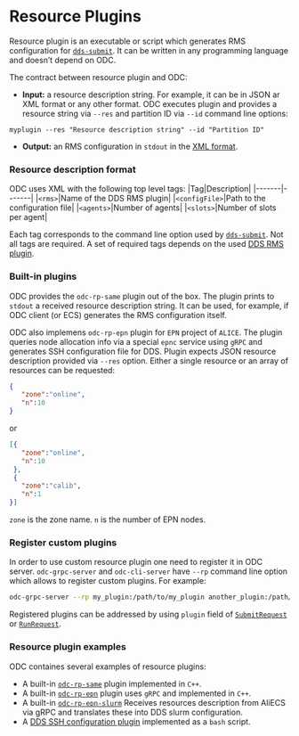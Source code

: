 # Resource Plugins

Resource plugin is an executable or script which generates RMS configuration for [`dds-submit`](http://dds.gsi.de/doc/nightly/dds-submit.html). It can be written in any programming language and doesn’t depend on ODC.

The contract between resource plugin and ODC:
 * **Input:** a resource description string. For example, it can be in JSON ar XML format or any other format. ODC executes plugin and provides a resource string via `--res` and partition ID via `--id` command line options:
```
myplugin --res "Resource description string" --id "Partition ID"
```
 * **Output:** an RMS configuration in `stdout` in the [XML format](rp.md#resource-description-format). 

### Resource description format
ODC uses XML with the following top level tags:
|Tag|Description|
|-------|-------|
|`<rms>`|Name of the DDS RMS plugin|
|`<configFile>`|Path to the configuration file|
|`<agents>`|Number of agents|
|`<slots>`|Number of slots per agent|

Each tag corresponds to the command line option used by [`dds-submit`](http://dds.gsi.de/doc/nightly/dds-submit.html). Not all tags are required. A set of required tags depends on the used [DDS RMS plugin](http://dds.gsi.de/doc/nightly/RMS-plugins.html).

### Built-in plugins

ODC provides the `odc-rp-same` plugin out of the box. The plugin prints to `stdout` a received resource description string. It can be used, for example, if ODC client (or ECS) generates the RMS configuration itself.

ODC also implemens `odc-rp-epn` plugin for `EPN` project of `ALICE`. The plugin queries node allocation info via a special `epnc` service using `gRPC` and generates SSH configuration file for DDS. Plugin expects JSON resource description provided via `--res` option. Either a single resource or an array of resources can be requested:
```JSON
{
   "zone":"online",
   "n":10
}
```
or
```JSON
[{
   "zone":"online",
   "n":10
 },
 {
   "zone":"calib",
   "n":1
}]
```
`zone` is the zone name. `n` is the number of EPN nodes.

### Register custom plugins

In order to use custom resource plugin one need to register it in ODC server. `odc-grpc-server` and `odc-cli-server` have `--rp` command line option which allows to register custom plugins. For example:
```bash
odc-grpc-server --rp my_plugin:/path/to/my_plugin another_plugin:/path/to/another_plugin
```
Registered plugins can be addressed by using `plugin` field of [`SubmitRequest`](grpc-proto/odc.proto) or [`RunRequest`](grpc-proto/odc.proto).

### Resource plugin examples

ODC containes several examples of resource plugins:
 * A built-in [`odc-rp-same`](../plugins/rp-same/odc-rp-same.cpp) plugin implemented in `C++`.
 * A built-in [`odc-rp-epn`](../plugins/rp-epn/) plugin uses `gRPC` and implemented in `C++`.
 * A built-in [`odc-rp-epn-slurm`](../plugins/rp-epn-slurm/) Receives resources description from AliECS via gRPC and translates these into DDS slurm configuration.
 * A [DDS SSH configuration plugin](../examples/odc-rp-example.sh) implemented as a `bash` script.
